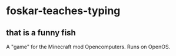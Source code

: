 # foskar-teaches-typing
that is a funny fish
-----------------------
A "game" for the Minecraft mod Opencomputers. Runs on OpenOS.
